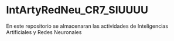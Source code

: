 # IntArtyRedNeu_CR7_SIUUUU
En este repositorio se almacenaran las actividades de Inteligencias Artificiales y Redes Neuronales
